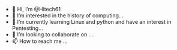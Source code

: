 - 👋 Hi, I’m @Hitech61
- 👀 I’m interested in the history of computing...
- 🌱 I’m currently learning Linux and python and have an interest in Pentesting...
- 💞️ I’m looking to collaborate on ...
- 📫 How to reach me ...

<!---
Hitech61/Hitech61 is a ✨ special ✨ repository because its `README.md` (this file) appears on your GitHub profile.
You can click the Preview link to take a look at your changes.
--->
